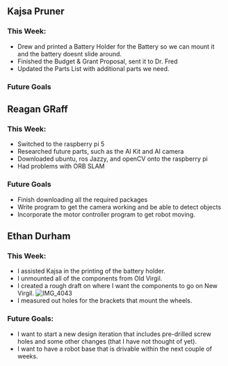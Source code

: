## Kajsa Pruner
### This Week:
- Drew and printed a Battery Holder for the Battery so we can mount it and the battery doesnt slide around.
- Finished the Budget & Grant Proposal, sent it to Dr. Fred
- Updated the Parts List with additional parts we need.

### Future Goals

## Reagan GRaff
### This Week:
- Switched to the raspberry pi 5
- Researched future parts, such as the AI Kit and AI camera
- Downloaded ubuntu, ros Jazzy, and openCV onto the raspberry pi
- Had problems with ORB SLAM

### Future Goals
- Finish downloading all the required packages
- Write program to get the camera working and be able to detect objects
- Incorporate the motor controller program to get robot moving. 

## Ethan Durham
### This Week:
- I assisted Kajsa in the printing of the battery holder.
- I unmounted all of the components from Old Virgil.
- I created a rough draft on where I want the components to go on New Virgil. ![IMG_4043](https://github.com/user-attachments/assets/7a012567-4b82-43d9-a71d-8e3ca80a2a50)
- I measured out holes for the brackets that mount the wheels.
### Future Goals:
- I want to start a new design iteration that includes pre-drilled screw holes and some other changes (that I have not thought of yet).
- I want to have a robot base that is drivable within the next couple of weeks. 
